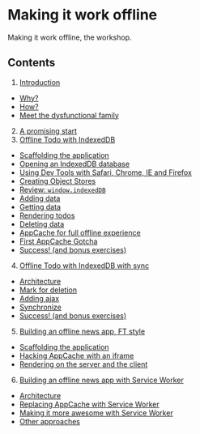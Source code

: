 Making it work offline
======================

Making it work offline, the workshop.

Contents
--------

1. [Introduction](01-introduction)
  - [Why?](01-introduction/why.md)
  - [How?](01-introduction/how.md)
  - [Meet the dysfunctional family](01-introduction/dysfunctional-family.md)
2. [A promising start](02-a-promising-start)
3. [Offline Todo with IndexedDB](03-offline-todo)
  - [Scaffolding the application](03-offline-todo/01-scaffolding)
  - [Opening an IndexedDB database](03-offline-todo/02-opening-a-database)
  - [Using Dev Tools with Safari, Chrome, IE and Firefox](03-offline-todo/03-using-dev-tools)
  - [Creating Object Stores](03-offline-todo/04-creating-object-stores)
  - [Review: `window.indexedDB`](03-offline-todo/05-review-window-indexeddb)
  - [Adding data](03-offline-todo/06-adding-data)
  - [Getting data](03-offline-todo/07-getting-data)
  - [Rendering todos](03-offline-todo/08-rendering-todos)
  - [Deleting data](03-offline-todo/09-deleting-data)
  - [AppCache for full offline experience](03-offline-todo/10-appcache)
  - [First AppCache Gotcha](03-offline-todo/11-appcache-gotcha-1)
  - [Success! (and bonus exercises)](03-offline-todo/12-success)
4. [Offline Todo with IndexedDB with sync](04-offline-todo-with-sync)
  - [Architecture](04-offline-todo-with-sync/01-architecture)
  - [Mark for deletion](04-offline-todo-with-sync/02-mark-for-deletion)
  - [Adding ajax](04-offline-todo-with-sync/03-adding-ajax)
  - [Synchronize](04-offline-todo-with-sync/04-synchronize)
  - [Success! (and bonus exercises)](04-offline-todo-with-sync/05-success)
5. [Building an offline news app, FT style](05-offline-news)
  - [Scaffolding the application](05-offline-news/01-scaffolding)
  - [Hacking AppCache with an iframe](05-offline-news/02-hacking-appcache-with-an-iframe)
  - [Rendering on the server and the client](05-offline-news/03-server-side-rendering)
6. [Building an offline news app with Service Worker](06-offline-news-with-service-worker)
  - [Architecture](06-offline-news-with-service-worker/01-architecture)
  - [Replacing AppCache with Service Worker](06-offline-news-with-service-worker/02-replace-appcache)
  - [Making it more awesome with Service Worker](06-offline-news-with-service-worker/03-more-awesome)
  - [Other approaches](06-offline-news-with-service-worker/04-other-approaches)
